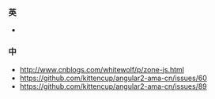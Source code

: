 ### 英
*

### 中
* http://www.cnblogs.com/whitewolf/p/zone-js.html
* https://github.com/kittencup/angular2-ama-cn/issues/60
* https://github.com/kittencup/angular2-ama-cn/issues/89
